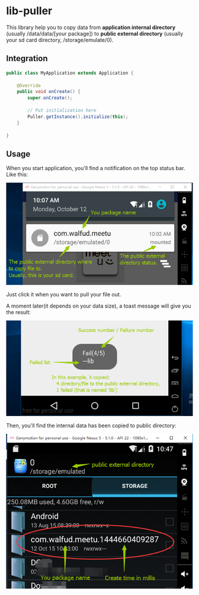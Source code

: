 # lib-puller

This library help you to copy data from **application internal directory** (usually /data/data/[your package]) to **public external directory** (usually your sd card directory, /storage/emulate/0).


## Integration

```java
public class MyApplication extends Application {
	
    @Override
    public void onCreate() {
        super.onCreate();

		// Put initialization here
        Puller.getInstance().initialize(this);
    }
	
}
```


## Usage

When you start application, you'll find a notification on the top status bar. Like this:

![usage](https://raw.githubusercontent.com/walfud/lib-puller/master/doc/usage.png)

Just click it when you want to pull your file out.

A moment later(it depends on your data size), a toast message will give you the result:

![result](https://raw.githubusercontent.com/walfud/lib-puller/master/doc/result.png)

Then, you'll find the internal data has been copied to public directory:

![done](https://raw.githubusercontent.com/walfud/lib-puller/master/doc/done.png)